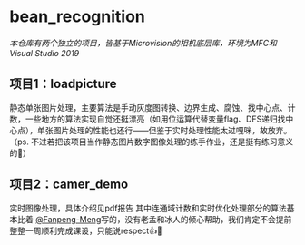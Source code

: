 # bean_recognition

*本仓库有两个独立的项目，皆基于Microvision的相机底层库，环境为MFC和Visual Studio 2019*  

## 项目1：loadpicture

静态单张图片处理，主要算法是手动灰度图转换、边界生成、腐蚀、找中心点、计数，一些地方的算法实现自觉还挺漂亮（如用位运算代替变量flag、DFS递归找中心点），单张图片处理的性能也还行——但鉴于实时处理性能太过嘎咪，故放弃。
（ps. 不过若把该项目当作静态图片数字图像处理的练手作业，还是挺有练习意义的🤔）

## 项目2：camer_demo
实时图像处理，具体介绍见pdf报告
其中连通域计数和实时优化处理部分的算法基本比着 [@Fanpeng-Meng](https://github.com/mfp0610)写的，没有老孟和冰人的倾心帮助，我们肯定不会提前整整一周顺利完成课设，只能说respect👍🌹